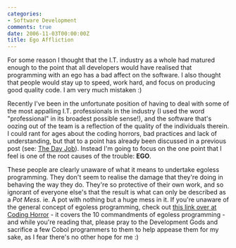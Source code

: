 ```yaml
---
categories:
- Software Development
comments: true
date: 2006-11-03T00:00:00Z
title: Ego Affliction
---
```


For some reason I thought that the I.T. industry as a whole had matured enough to the point that all developers would have realised that programming with an ego has a bad affect on the software. I also thought that people would stay up to speed, work hard, and focus on producing good quality code. I am very much mistaken :)

Recently I've been in the unfortunate position of having to deal with some of the most appalling I.T. professionals in the industry (I used the word "professional" in its broadest possible sense!), and the software that's oozing out of the team is a reflection of the quality of the individuals therein. I could rant for ages about the coding horrors, bad practices and lack of understanding, but that to a point has already been discussed in a previous post (see: <a href="/posts/the-day-job/" title="The Day Job">The Day Job</a>). Instead I'm going to focus on the one point that I feel is one of the root causes of the trouble: <strong>EGO</strong>.

These people are clearly unaware of what it means to undertake egoless programming. They don't seem to realise the damage that they're doing in behaving the way they do. They're so protective of their own work, and so ignorant of everyone else's that the result is what can only be described as a <em>Pot Mess</em>. ie. A pot with nothing but a huge mess in it.  If you're unaware of the general concept of egoless programming, check out <a href="http://www.codinghorror.com/blog/archives/000584.html" title="Coding Horror: The Ten Commandments of Egoless Programming">this link over at Coding Horror</a> - it covers the 10 commandments of egoless programming - and while you're reading that, please pray to the Development Gods and sacrifice a few Cobol programmers to them to help appease them for my sake, as I fear there's no other hope for me :)
